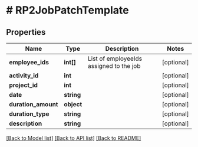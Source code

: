 # # RP2JobPatchTemplate

## Properties

Name | Type | Description | Notes
------------ | ------------- | ------------- | -------------
**employee_ids** | **int[]** | List of employeeIds assigned to the job | [optional]
**activity_id** | **int** |  | [optional]
**project_id** | **int** |  | [optional]
**date** | **string** |  | [optional]
**duration_amount** | **object** |  | [optional]
**duration_type** | **string** |  | [optional]
**description** | **string** |  | [optional]

[[Back to Model list]](../../README.md#models) [[Back to API list]](../../README.md#endpoints) [[Back to README]](../../README.md)
